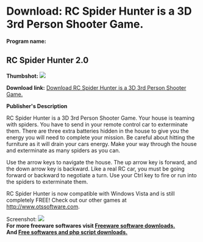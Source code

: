 # Download: RC Spider Hunter is a 3D 3rd Person Shooter Game.

**Program name:**

## RC Spider Hunter 2.0

  
**Thumbshot:** ![](http://www.freewarefiles.com/screenshot/otsrcredspider_md.jpg)   
  
**Download link:** [Download RC Spider Hunter is a 3D 3rd Person Shooter Game.](http://freesoftwares.boysofts.com/RC-Spider-Hunter_program_35037.html)  
  


**Publisher's Description**  
  


RC Spider Hunter is a 3D 3rd Person Shooter Game. Your house is teaming with spiders. You have to send in your remote control car to exterminate them. There are three extra batteries hidden in the house to give you the energy you will need to complete your mission. Be careful about hitting the furniture as it will drain your cars energy. Make your way through the house and exterminate as many spiders as you can. 

Use the arrow keys to navigate the house. The up arrow key is forward, and the down arrow key is backward. Like a real RC car, you must be going forward or backward to negotiate a turn. Use your Ctrl key to fire or run into the spiders to exterminate them. 

RC Spider Hunter is now compatible with Windows Vista and is still completely FREE! Check out our other games at http://www.otssoftware.com.

  
  
Screenshot: ![](http://www.freewarefiles.com/screenshot/otsrcredspider.jpg)   
**For more freeware softwares visit [Freeware software downloads.](http://freesoftwares.boysofts.com/)**   
**And [Free softwares and php script downloads.](http://www.boysofts.com/)**
